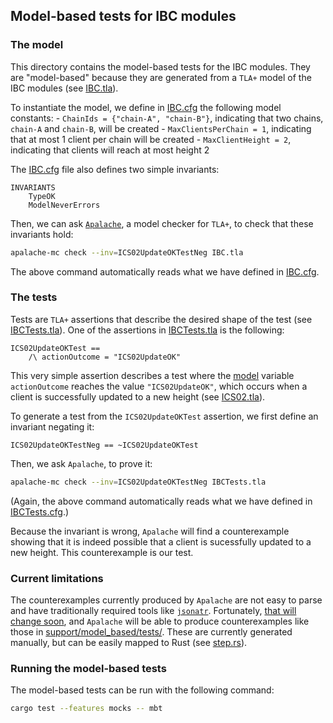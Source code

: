 ## Model-based tests for IBC modules

### The model

This directory contains the model-based tests for the IBC modules. They are "model-based" because they are generated from a `TLA+` model of the IBC modules (see [IBC.tla](support/model_based/IBC.tla)).

To instantiate the model, we define in [IBC.cfg](support/model_based/IBC.cfg) the following model constants:
    - `ChainIds = {"chain-A", "chain-B"}`, indicating that two chains, `chain-A` and `chain-B`, will be created
    - `MaxClientsPerChain = 1`, indicating that at most 1 client per chain will be created
    - `MaxClientHeight = 2`, indicating that clients will reach at most height 2

The [IBC.cfg](support/model_based/IBC.cfg) file also defines two simple invariants:
```tla
INVARIANTS
    TypeOK
    ModelNeverErrors
```

Then, we can ask [`Apalache`](https://apalache.informal.systems), a model checker for `TLA+`, to check that these invariants hold:
```bash
apalache-mc check --inv=ICS02UpdateOKTestNeg IBC.tla
```

The above command automatically reads what we have defined in [IBC.cfg](support/model_based/IBC.cfg).

### The tests

Tests are `TLA+` assertions that describe the desired shape of the test (see [IBCTests.tla](support/model_based/IBCTests.tla)). One of the assertions in [IBCTests.tla](support/model_based/IBCTests.tla) is the following:

```tla
ICS02UpdateOKTest ==
    /\ actionOutcome = "ICS02UpdateOK"
```

This very simple assertion describes a test where the [model](support/model_based/IBC.tla) variable `actionOutcome` reaches the value `"ICS02UpdateOK"`, which occurs when a client is successfully updated to a new height (see [ICS02.tla](support/model_based/ICS02.tla)).

To generate a test from the `ICS02UpdateOKTest` assertion, we first define an invariant negating it:
```tla
ICS02UpdateOKTestNeg == ~ICS02UpdateOKTest
```

Then, we ask `Apalache`, to prove it:

```bash
apalache-mc check --inv=ICS02UpdateOKTestNeg IBCTests.tla
```

(Again, the above command automatically reads what we have defined in [IBCTests.cfg](support/model_based/IBCTests.cfg).)

Because the invariant is wrong, `Apalache` will find a counterexample showing that it is indeed possible that a client is sucessfully updated to a new height. This counterexample is our test.

### Current limitations

The counterexamples currently produced by `Apalache` are not easy to parse and have traditionally required tools like [`jsonatr`](https://github.com/informalsystems/jsonatr). Fortunately, [that will change soon](https://github.com/informalsystems/apalache/issues/530), and `Apalache` will be able to produce counterexamples like those in [support/model_based/tests/](support/model_based/tests/).
These are currently generated manually, but can be easily mapped to Rust (see [step.rs](step.rs)).

### Running the model-based tests

The model-based tests can be run with the following command:
 
```bash
cargo test --features mocks -- mbt
```
